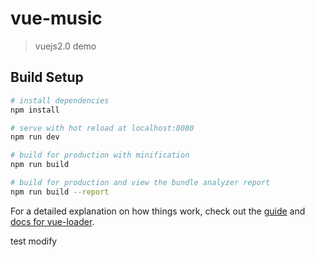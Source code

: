 # vue-music

> vuejs2.0 demo 

## Build Setup

``` bash
# install dependencies
npm install

# serve with hot reload at localhost:8080
npm run dev

# build for production with minification
npm run build

# build for production and view the bundle analyzer report
npm run build --report
```

For a detailed explanation on how things work, check out 
the [guide](http://vuejs-templates.github.io/webpack/) 
and [docs for vue-loader](http://vuejs.github.io/vue-loader).

test modify
